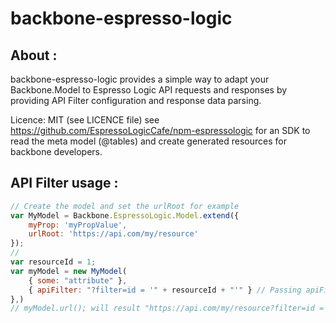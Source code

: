 backbone-espresso-logic
=======================

## About : ##

backbone-espresso-logic provides a simple way to adapt your Backbone.Model to Espresso Logic API requests and responses
 by providing API Filter configuration and response data parsing.

Licence: MIT (see LICENCE file)
see https://github.com/EspressoLogicCafe/npm-espressologic for an SDK to read the meta model (@tables) and create generated resources for backbone developers. 

## API Filter usage : ##

```javascript
// Create the model and set the urlRoot for example
var MyModel = Backbone.EspressoLogic.Model.extend({
    myProp: 'myPropValue',
    urlRoot: 'https://api.com/my/resource'
});
//
var resourceId = 1;
var myModel = new MyModel(
    { some: "attribute" },
    { apiFilter: "?filter=id = '" + resourceId + "'" } // Passing apiFilter option to append to the url
},)
// myModel.url(); will result "https://api.com/my/resource?filter=id = '1'"
```
